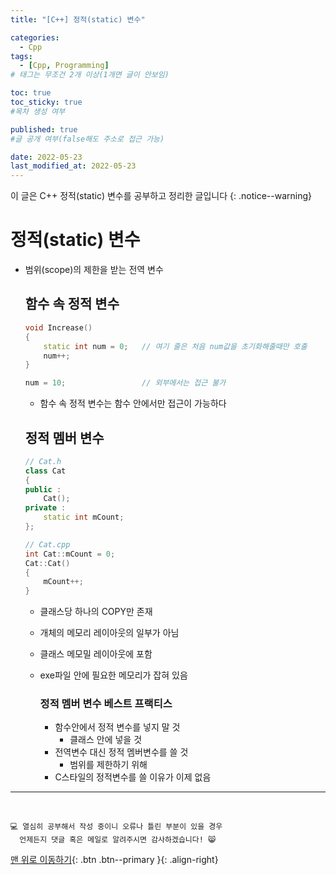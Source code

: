 ```yaml
---
title: "[C++] 정적(static) 변수" 

categories:
  - Cpp
tags:
  - [Cpp, Programming]
# 태그는 무조건 2개 이상(1개면 글이 안보임)

toc: true
toc_sticky: true
#목차 생성 여부

published: true
#글 공개 여부(false해도 주소로 접근 가능)

date: 2022-05-23
last_modified_at: 2022-05-23
---
```


이 글은 C++ 정적(static) 변수를 공부하고 정리한 글입니다
{: .notice--warning}

# 정적(static) 변수
- 범위(scope)의 제한을 받는 전역 변수
  
  ## 함수 속 정적 변수
  ```cpp
  void Increase()
  {
      static int num = 0;   // 여기 줄은 처음 num값을 초기화해줄때만 호출
      num++;
  }

  num = 10;                 // 외부에서는 접근 불가
  ```

  - 함수 속 정적 변수는 함수 안에서만 접근이 가능하다

  ## 정적 멤버 변수
  ```cpp
  // Cat.h
  class Cat
  {
  public :
      Cat();
  private :
      static int mCount;
  };

  // Cat.cpp
  int Cat::mCount = 0;
  Cat::Cat()
  {
      mCount++;
  }
  ```

  - 클래스당 하나의 COPY만 존재
  - 개체의 메모리 레이아웃의 일부가 아님
  - 클래스 메모밀 레이아웃에 포함
  - exe파일 안에 필요한 메모리가 잡혀 있음

    ### 정적 멤버 변수 베스트 프랙티스
    - 함수안에서 정적 변수를 넣지 말 것
      - 클래스 안에 넣을 것
    - 전역변수 대신 정적 멤버변수를 쓸 것
      - 범위를 제한하기 위해
    - C스타일의 정적변수를 쓸 이유가 이제 없음

***
<br>

    💻 열심히 공부해서 작성 중이니 오류나 틀린 부분이 있을 경우 
      언제든지 댓글 혹은 메일로 알려주시면 감사하겠습니다! 😸

[맨 위로 이동하기](#){: .btn .btn--primary }{: .align-right}